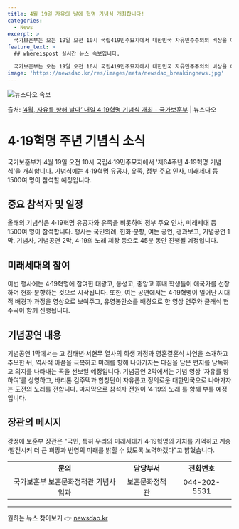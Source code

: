 ```yaml
---
title: 4월 19일 자유의 날에 혁명 기념식 개최합니다!
categories:
  - News
excerpt: >
  국가보훈부는 오는 19일 오전 10시 국립419민주묘지에서 대한민국 자유민주주의의 비상을 이끈 419혁명 정…
feature_text: >
  ## whereispost 실시간 뉴스 속보입니다.

  국가보훈부는 오는 19일 오전 10시 국립419민주묘지에서 대한민국 자유민주주의의 비상을 이끈 419혁명 정…
image: 'https://newsdao.kr/res/images/meta/newsdao_breakingnews.jpg'
---
```


![뉴스다오 속보](https://newsdao.kr/res/images/meta/newsdao_breakingnews.jpg)

<p>출처: <a href="https://newsdao.kr/3620" rel="dofollow">‘4월, 자유를 향해 날다’ 내일 4·19혁명 기념식 개최 - 국가보훈부</a> | 뉴스다오</p>

<h1>4·19혁명 주년 기념식 소식</h1>
<p data-ke-size="size16">국가보훈부가 4월 19일 오전 10시 국립4·19민주묘지에서 '제64주년 4·19혁명 기념식'을 개최합니다. 기념식에는 4·19혁명 유공자, 유족, 정부 주요 인사, 미래세대 등 1500여 명이 참석할 예정입니다.</p>

<h2 data-ke-size="size26">중요 참석자 및 일정</h2>
<p data-ke-size="size16">올해의 기념식은 4·19혁명 유공자와 유족을 비롯하여 정부 주요 인사, 미래세대 등 1500여 명이 참석합니다. 행사는 국민의례, 헌화·분향, 여는 공연, 경과보고, 기념공연 1막, 기념사, 기념공연 2막, 4·19의 노래 제창 등으로 45분 동안 진행될 예정입니다.</p>

<h2 data-ke-size="size26">미래세대의 참여</h2>
<p data-ke-size="size16">이번 행사에는 4·19혁명에 참여한 대광고, 동성고, 중앙고 후배 학생들이 애국가를 선창하며 헌화·분향하는 것으로 시작됩니다. 또한, 여는 공연에서는 4·19혁명이 일어난 시대적 배경과 과정을 영상으로 보여주고, 유영봉안소를 배경으로 한 영상 연주와 클래식 협주곡이 함께 진행됩니다.</p>

<h2 data-ke-size="size26">기념공연 내용</h2>
<p data-ke-size="size16">기념공연 1막에서는 고 김태년·서현무 열사의 희생 과정과 영혼결혼식 사연을 소개하고 추모한 뒤, 역사적 아픔을 극복하고 미래를 향해 나아가자는 다짐을 담은 편지를 낭독하고 의지를 나타내는 곡을 선보일 예정입니다. 기념공연 2막에서는 기념 영상 '자유를 향하여'를 상영하고, 바리톤 김주택과 합창단이 자유롭고 정의로운 대한민국으로 나아가자는 도전의 노래를 전합니다. 마지막으로 참석자 전원이 '4·19의 노래'를 함께 부를 예정입니다.</p>

<h2 data-ke-size="size26">장관의 메시지</h2>
<p data-ke-size="size16">강정애 보훈부 장관은 "국민, 특히 우리의 미래세대가 4·19혁명의 가치를 기억하고 계승·발전시켜 더 큰 희망과 번영의 미래를 밝힐 수 있도록 노력하겠다"고 밝혔습니다.</p>

<table>
<tbody>
<tr>
<td style="text-align: center; height: 17px;"><b>문의</b></td>
<td style="text-align: center; height: 17px;"><b>담당부서</b></td>
<td style="text-align: center; height: 17px;"><b>전화번호</b></td>
</tr>
<tr>
<td style="text-align: center; height: 17px;">국가보훈부 보훈문화정책관 기념사업과</td>
<td style="text-align: center; height: 17px;">보훈문화정책관</td>
<td style="text-align: center; height: 17px;">044-202-5531</td>
</tr>
</tbody>
</table>
<hr> 

원하는 뉴스 찾아보기 👉 <a href="https://newsdao.kr" rel="dofollow">newsdao.kr</a>



